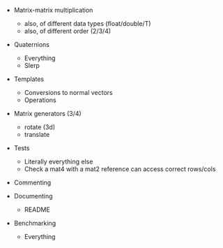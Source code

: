 

- Matrix-matrix multiplication
  - also, of different data types (float/double/T)
  - also, of different order (2/3/4)

- Quaternions
  - Everything
  - Slerp
- Templates
  - Conversions to normal vectors
  - Operations
- Matrix generators (3/4)
  - rotate (3d)
  - translate
- Tests
  - Literally everything else
  - Check a mat4 with a mat2 reference can access correct rows/cols
- Commenting
- Documenting
  - README
- Benchmarking
  - Everything